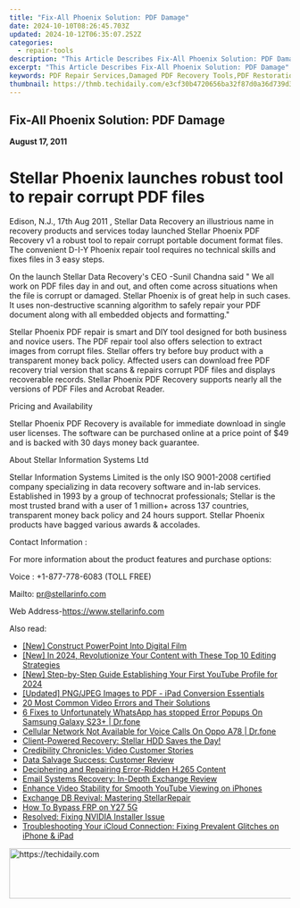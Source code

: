 ```yaml
---
title: "Fix-All Phoenix Solution: PDF Damage"
date: 2024-10-10T08:26:45.703Z
updated: 2024-10-12T06:35:07.252Z
categories:
  - repair-tools
description: "This Article Describes Fix-All Phoenix Solution: PDF Damage"
excerpt: "This Article Describes Fix-All Phoenix Solution: PDF Damage"
keywords: PDF Repair Services,Damaged PDF Recovery Tools,PDF Restoration Techniques,Advanced PDF Repair Software,Phoenix Fix-All for PDFs,Protect PDF Integrity,Corrective Measures for Damaged Documents
thumbnail: https://thmb.techidaily.com/e3cf30b4720656ba32f87d0a36d739d3e594003c967c2e7d28e98120dd95b14e.jpg
---
```


## Fix-All Phoenix Solution: PDF Damage

**August 17, 2011**

# **Stellar Phoenix launches robust tool to repair corrupt PDF files**

Edison, N.J., 17th Aug 2011 , Stellar Data Recovery an illustrious name in recovery products and services today launched Stellar Phoenix PDF Recovery v1 a robust tool to repair corrupt portable document format files. The convenient D-I-Y Phoenix repair tool requires no technical skills and fixes files in 3 easy steps.

 On the launch Stellar Data Recovery's CEO -Sunil Chandna said " We all work on PDF files day in and out, and often come across situations when the file is corrupt or damaged. Stellar Phoenix is of great help in such cases. It uses non-destructive scanning algorithm to safely repair your PDF document along with all embedded objects and formatting."

 Stellar Phoenix PDF repair is smart and DIY tool designed for both business and novice users. The PDF repair tool also offers selection to extract images from corrupt files. Stellar offers try before buy product with a transparent money back policy. Affected users can download free PDF recovery trial version that scans & repairs corrupt PDF files and displays recoverable records. Stellar Phoenix PDF Recovery supports nearly all the versions of PDF Files and Acrobat Reader.

Pricing and Availability

 Stellar Phoenix PDF Recovery is available for immediate download in single user licenses. The software can be purchased online at a price point of $49 and is backed with 30 days money back guarantee.

About Stellar Information Systems Ltd

 Stellar Information Systems Limited is the only ISO 9001-2008 certified company specializing in data recovery software and in-lab services. Established in 1993 by a group of technocrat professionals; Stellar is the most trusted brand with a user of 1 million+ across 137 countries, transparent money back policy and 24 hours support. Stellar Phoenix products have bagged various awards & accolades.

Contact Information :

 For more information about the product features and purchase options:

 Voice : +1-877-778-6083 (TOLL FREE)

Mailto: <pr@stellarinfo.com>

 Web Address-<https://www.stellarinfo.com>

<ins class="adsbygoogle"
     style="display:block"
     data-ad-format="autorelaxed"
     data-ad-client="ca-pub-7571918770474297"
     data-ad-slot="1223367746"></ins>

<ins class="adsbygoogle"
     style="display:block"
     data-ad-client="ca-pub-7571918770474297"
     data-ad-slot="8358498916"
     data-ad-format="auto"
     data-full-width-responsive="true"></ins>

<span class="atpl-alsoreadstyle">Also read:</span>
<div><ul>
<li><a href="https://screen-mirroring-recording.techidaily.com/new-construct-powerpoint-into-digital-film/"><u>[New] Construct PowerPoint Into Digital Film</u></a></li>
<li><a href="https://youtube-data.techidaily.com/n-2024-revolutionize-your-content-with-these-top-10-editing-strategies/"><u>[New] In 2024, Revolutionize Your Content with These Top 10 Editing Strategies</u></a></li>
<li><a href="https://youtube-blog.techidaily.com/tep-by-step-guide-establishing-your-first-youtube-profile-for-2024/"><u>[New] Step-by-Step Guide Establishing Your First YouTube Profile for 2024</u></a></li>
<li><a href="https://extra-approaches.techidaily.com/updated-pngjpeg-images-to-pdf-ipad-conversion-essentials/"><u>[Updated] PNG/JPEG Images to PDF - iPad Conversion Essentials</u></a></li>
<li><a href="https://data-wizards.techidaily.com/20-most-common-video-errors-and-their-solutions/"><u>20 Most Common Video Errors and Their Solutions</u></a></li>
<li><a href="https://howto.techidaily.com/6-fixes-to-unfortunately-whatsapp-has-stopped-error-popups-on-samsung-galaxy-s23plus-drfone-by-drfone-fix-android-problems-fix-android-problems/"><u>6 Fixes to Unfortunately WhatsApp has stopped Error Popups On Samsung Galaxy S23+ | Dr.fone</u></a></li>
<li><a href="https://howto.techidaily.com/cellular-network-not-available-for-voice-calls-on-oppo-a78-drfone-by-drfone-fix-android-problems-fix-android-problems/"><u>Cellular Network Not Available for Voice Calls On Oppo A78 | Dr.fone</u></a></li>
<li><a href="https://data-wizards.techidaily.com/1720671748225-client-powered-recovery-stellar-hdd-saves-the-day/"><u>Client-Powered Recovery: Stellar HDD Saves the Day!</u></a></li>
<li><a href="https://data-wizards.techidaily.com/credibility-chronicles-video-customer-stories/"><u>Credibility Chronicles: Video Customer Stories</u></a></li>
<li><a href="https://data-wizards.techidaily.com/data-salvage-success-customer-review/"><u>Data Salvage Success: Customer Review</u></a></li>
<li><a href="https://data-wizards.techidaily.com/deciphering-and-repairing-error-ridden-h265-content/"><u>Deciphering and Repairing Error-Ridden H.265 Content</u></a></li>
<li><a href="https://data-wizards.techidaily.com/email-systems-recovery-in-depth-exchange-review/"><u>Email Systems Recovery: In-Depth Exchange Review</u></a></li>
<li><a href="https://data-wizards.techidaily.com/enhance-video-stability-for-smooth-youtube-viewing-on-iphones/"><u>Enhance Video Stability for Smooth YouTube Viewing on iPhones</u></a></li>
<li><a href="https://data-wizards.techidaily.com/exchange-db-revival-mastering-stellarrepair/"><u>Exchange DB Revival: Mastering StellarRepair</u></a></li>
<li><a href="https://phone-solutions.techidaily.com/how-to-bypass-frp-on-y27-5g-by-drfone-android-unlock-remove-google-frp/"><u>How To Bypass FRP on Y27 5G</u></a></li>
<li><a href="https://graphic-issues.techidaily.com/resolved-fixing-nvidia-installer-issue/"><u>Resolved: Fixing NVIDIA Installer Issue</u></a></li>
<li><a href="https://fox-that.techidaily.com/troubleshooting-your-icloud-connection-fixing-prevalent-glitches-on-iphone-and-ipad/"><u>Troubleshooting Your iCloud Connection: Fixing Prevalent Glitches on iPhone & iPad</u></a></li>
</ul></div>

<!-- affiliate ads begin -->
<a href="https://laganoo.pxf.io/c/5597632/1484944/16446" target="_top" id="1484944">
  <img src="//a.impactradius-go.com/display-ad/16446-1484944" border="0" alt="https://techidaily.com" width="728" height="90"/>
</a>
<img height="0" width="0" src="https://laganoo.pxf.io/i/5597632/1484944/16446" style="position:absolute;visibility:hidden;" border="0" />
<!-- affiliate ads end -->

